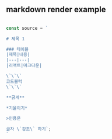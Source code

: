 ## markdown render example 

```js

const source = `

# 제목 1

### 테이블
|제목|내용|
|---|---|
|리액트|마크다운|

\`\`\`
코드블럭
\`\`\`

**굵게**

*기울이기*

>인용문

글자 \`강조\` 하기`;
`

```